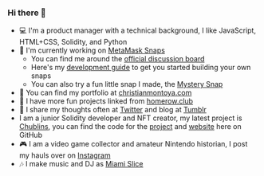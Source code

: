 ### Hi there 👋

- 💻 I'm a product manager with a technical background, I like JavaScript, HTML+CSS, Solidity, and Python
- 🦊 I'm currently working on [MetaMask Snaps](https://metamask.io/snaps/)
  - You can find me around the [official discussion board](https://github.com/MetaMask/snaps-monorepo/discussions)
  - Here's my [development guide](https://github.com/MetaMask/snaps-monorepo/discussions/675) to get you started building your own snaps
  - You can also try a fun little snap I made, the [Mystery Snap](https://github.com/Montoya/random-snap)
- 📔 You can find my portfolio at [christianmontoya.com](https://christianmontoya.com/)
- 🎨 I have more fun projects linked from [homerow.club](https://homerow.club/)
- 💬 I share my thoughts often at [Twitter](https://twitter.com/MidwitMilhouse) and blog at [Tumblr](https://tumblr.christianmontoya.com/)
- I am a junior Solidity developer and NFT creator, my latest project is [Chublins](https://chublins.com/), you can find the code for the [project](https://github.com/Montoya/chublins) and [website](https://github.com/Montoya/chublins-website) here on GitHub
- 🎮 I am a video game collector and amateur Nintendo historian, I post my hauls over on [Instagram](https://instagram.com/chillcollector/) 
- 🎶 I make music and DJ as [Miami Slice](https://soundcloud.com/miamislice)
